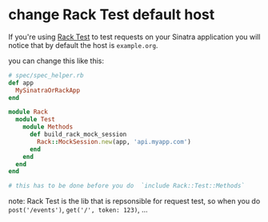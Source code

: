 # change Rack Test default host

If you're using [Rack Test](https://github.com/brynary/rack-test) to test requests on your Sinatra application
you will notice that by default the host is `example.org`.

you can change this like this:

```ruby
# spec/spec_helper.rb
def app
  MySinatraOrRackApp
end

module Rack
  module Test
    module Methods
      def build_rack_mock_session
        Rack::MockSession.new(app, 'api.myapp.com')
      end
    end
  end
end

# this has to be done before you do  `include Rack::Test::Methods`
```


note: 
Rack Test is the lib that is repsonsible for request test, so when you do
`post('/events')`, `get('/', token: 123)`, ...

